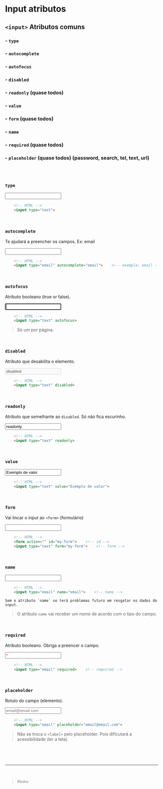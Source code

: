 # Input atributos

## `<input>` Atributos comuns

### - `type`
### - `autocomplete`
### - `autofocus`
### - `disabled`
### - `readonly` (quase todos)
### - `value`
### - `form` (quase todos)
### - `name`
### - `required` (quase todos)
### - `placeholder` (quase todos) (password, search, tel, text, url)

<br>
<br>

### `type`

<input type="text">

```HTML
    <!-- HTML -->
    <input type="text">
```
<br>

### `autocomplete`

Te ajudará a preencher os campos. Ex: email

<input type="email" autocomplete="email">

```HTML
    <!-- HTML -->
    <input type="email" autocomplete="email">    <!-- exemplo: email -->
```
<br>

### `autofocus`

Atributo booleano (true or false).

<input type="text" autofocus>

```HTML
    <!-- HTML -->
    <input type="text" autofocus>
```
>Só um por página.

<br>

### `disabled`

Atributo que desabilita o elemento.

<input type="text" disabled value="disabled">

```HTML
    <!-- HTML -->
    <input type="text" disabled>
```

<br>

### `readonly`

Atributo que semelhante ao `disabled`. Só não fica escurinho.

<input type="text" readonly value="readonly">

```HTML
    <!-- HTML -->
    <input type="text" readonly>
```

<br>

### `value`

<input type="text" value="Exemplo de valor">

```HTML
    <!-- HTML -->
    <input type="text" value="Exemplo de valor">
```

<br>

### `form`

Vai lincar o input ao `<form>` (formulário)

<form action="" id="my-form">
<input type="text" form="my-form">

```HTML
    <!-- HTML -->
    <form action="" id="my-form">    <!-- id -->
    <input type="text" form="my-form">    <!-- form -->
```

<br>

### `name`

<input type="email" name="email">

```HTML
    <!-- HTML -->
    <input type="email" name="email">    <!-- name -->
```

    Sem o atributo `name` se terá problemas futuro em resgatar os dados do input.

> O atributo `name` vai receber um nome de acordo com o tipo do campo.

<br>

### `required`

Atributo booleano. Obriga a preencer o campo.

<input type="email" required value="*" style="color: red;">

```HTML
    <!-- HTML -->
    <input type="email" required>    <!-- required -->
```

<br>

### `placeholder`

Rotulo do campo (elemento).

<input type="email" placeholder="email@email.com">

```HTML
    <!-- HTML -->
    <input type="email" placeholder="email@email.com">
```

>Não se troca o `<label>` pelo placeholder. Pois dificutará a acessibilidade (ler a tela).

<br>

<br><hr><br>

>&Kfr;&ifr;&efr;&rfr;&ifr;&cfr;&ofr;

